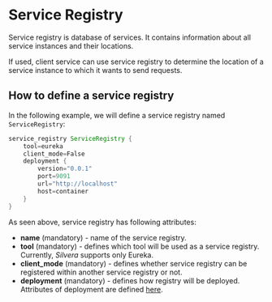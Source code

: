 # Service Registry

Service registry is database of services. It contains information about all service instances and their locations.

If used, client service can use service registry to determine the location of a service instance to which it wants to send requests.

## How to define a service registry


In the following example, we will define a service registry named `ServiceRegistry`:

```java
service_registry ServiceRegistry {
    tool=eureka
    client_mode=False
    deployment {
        version="0.0.1"
        port=9091
        url="http://localhost"
        host=container
    }
}

```

As seen above, service registry has following attributes:

* **name** (mandatory) - name of the service registry.
* **tool** (mandatory) - defines which tool will be used as a service registry. Currently, *Silvera* supports only Eureka.
* **client_mode** (mandatory) - defines whether service registry can be registered within another service registry or not.
* **deployment** (mandatory) - defines how registry will be deployed. Attributes of deployment
are defined [here](deployment.md).

